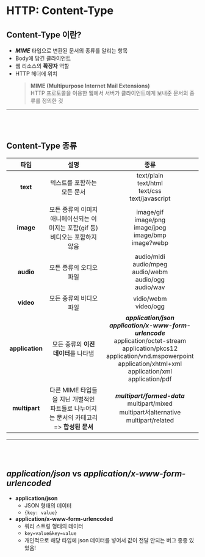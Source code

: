 # **HTTP: Content-Type**

## **Content-Type 이란?**

- **_MIME_** 타입으로 변환된 문서의 종류를 알리는 항목
- Body에 담긴 클라이언트
- 웹 리소스의 **확장자** 역할
- HTTP 헤더에 위치
  > **MIME (Multipurpose Internet Mail Extensions)**<br>HTTP 프로토콜을 이용한 웹에서 서버가 클라이언트에게 보내준 문서의 종류를 정의한 것

---

<br>
<br>

## **Content-Type 종류**

|      타입       |                                          설명                                           |                                                                                                       종류                                                                                                        |
| :-------------: | :-------------------------------------------------------------------------------------: | :---------------------------------------------------------------------------------------------------------------------------------------------------------------------------------------------------------------: |
|    **text**     |                               텍스트를 포함하는 모든 문서                               |                                                                              text/plain<br>text/html<br>text/css<br>text/javascript                                                                               |
|    **image**    |  모든 종류의 이미지<br>애니메이션되는 이미지는 포함(gif 등)<br>비디오는 포함하지 않음   |                                                                          image/gif<br>image/png<br>image/jpeg<br>image/bmp<br>image?webp                                                                          |
|    **audio**    |                                 모든 종류의 오디오 파일                                 |                                                                         audio/midi<br>audio/mpeg<br>audio/webm<br>audio/ogg<br>audio/wav                                                                          |
|    **video**    |                                 모든 종류의 비디오 파일                                 |                                                                                              vidio/webm<br>video/ogg                                                                                              |
| **application** |                          모든 종류의 **이진 데이터**를 나타냄                           | **_application/json_**<br>**_application/x-www-form-urlencode_**<br>application/octet-stream<br>application/pkcs12<br>application/vnd.mspowerpoint<br>application/xhtml+xml<br>application/xml<br>application/pdf |
|  **multipart**  | 다른 MIME 타입들을 지닌 개별적인 파트들로 나누어지는 문서의 카테고리 => **합성된 문서** |                                                           **_multipart/formed-data_**<br>multipart/mixed<br>multipart서alternative<br>multipart/related                                                           |

---

<br>
<br>

## _application/json_ vs _application/x-www-form-urlencoded_

- **application/json**
  - JSON 형태의 데이터
  - `{key: value}`
- **application/x-www-form-urlencoded**
  - 쿼리 스트링 형태의 데이터
  - `key=value&key=value`
  - 개인적으로 해당 타입에 json 데이터를 넣어서 값이 전달 안되는 버그 종종 있었음!
